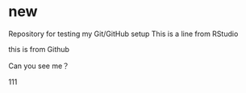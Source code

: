 # new
Repository for testing my Git/GitHub setup
This is a line from RStudio

this is from Github

Can you see me？

111
